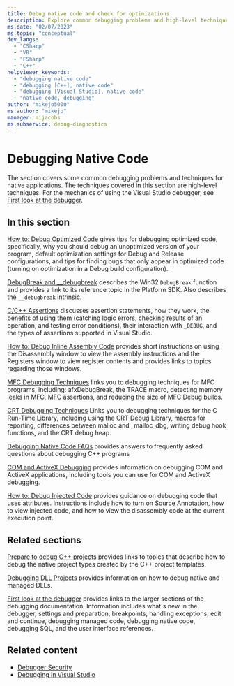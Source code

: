 ```yaml
---
title: Debug native code and check for optimizations
description: Explore common debugging problems and high-level techniques for native applications in Visual Studio, including optimizations, assertions, and assembly code.
ms.date: "02/07/2023"
ms.topic: "conceptual"
dev_langs:
  - "CSharp"
  - "VB"
  - "FSharp"
  - "C++"
helpviewer_keywords:
  - "debugging native code"
  - "debugging [C++], native code"
  - "debugging [Visual Studio], native code"
  - "native code, debugging"
author: "mikejo5000"
ms.author: "mikejo"
manager: mijacobs
ms.subservice: debug-diagnostics
---
```

# Debugging Native Code

The section covers some common debugging problems and techniques for native applications. The techniques covered in this section are high-level techniques. For the mechanics of using the Visual Studio debugger, see [First look at the debugger](../debugger/debugger-feature-tour.md).

## In this section

[How to: Debug Optimized Code](../debugger/how-to-debug-optimized-code.md) gives tips for debugging optimized code, specifically, why you should debug an unoptimized version of your program, default optimization settings for Debug and Release configurations, and tips for finding bugs that only appear in optimized code (turning on optimization in a Debug build configuration).

[DebugBreak and __debugbreak](../debugger/debugbreak-and-debugbreak.md) describes the Win32 `DebugBreak` function and provides a link to its reference topic in the Platform SDK. Also describes the `__debugbreak` intrinsic.

[C/C++ Assertions](../debugger/c-cpp-assertions.md) discusses assertion statements, how they work, the benefits of using them (catching logic errors, checking results of an operation, and testing error conditions), their interaction with `_DEBUG`, and the types of assertions supported in Visual Studio.

[How to: Debug Inline Assembly Code](../debugger/how-to-debug-inline-assembly-code.md) provides short instructions on using the Disassembly window to view the assembly instructions and the Registers window to view register contents and provides links to topics regarding those windows.

[MFC Debugging Techniques](../debugger/mfc-debugging-techniques.md) links you to debugging techniques for MFC programs, including: afxDebugBreak, the TRACE macro, detecting memory leaks in MFC, MFC assertions, and reducing the size of MFC Debug builds.

[CRT Debugging Techniques](/cpp/c-runtime-library/crt-debugging-techniques) Links you to debugging techniques for the C Run-Time Library, including using the CRT Debug Library, macros for reporting, differences between malloc and _malloc_dbg, writing debug hook functions, and the CRT debug heap.

[Debugging Native Code FAQs](../debugger/debugging-native-code-faqs.md) provides answers to frequently asked questions about debugging C++ programs

[COM and ActiveX Debugging](/previous-versions/visualstudio/visual-studio-2017/debugger/com-and-activex-debugging) provides information on debugging COM and ActiveX applications, including tools you can use for COM and ActiveX debugging.

[How to: Debug Injected Code](/cpp/windows/attributes/cpp-attributes-com-net#debug-injected-code.md) provides guidance on debugging code that uses attributes. Instructions include how to turn on Source Annotation, how to view injected code, and how to view the disassembly code at the current execution point.

## Related sections

[Prepare to debug C++ projects](../debugger/debugging-preparation-visual-cpp-project-types.md) provides links to topics that describe how to debug the native project types created by the C++ project templates.

[Debugging DLL Projects](../debugger/debugging-dll-projects.md) provides information on how to debug native and managed DLLs.

[First look at the debugger](../debugger/debugger-feature-tour.md) provides links to the larger sections of the debugging documentation. Information includes what's new in the debugger, settings and preparation, breakpoints, handling exceptions, edit and continue, debugging managed code, debugging native code, debugging SQL, and the user interface references.

## Related content

- [Debugger Security](../debugger/debugger-security.md)
- [Debugging in Visual Studio](../debugger/index.yml)
